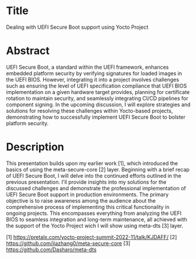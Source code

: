 # Title

Dealing with UEFI Secure Boot support using Yocto Project

# Abstract

UEFI Secure Boot, a standard within the UEFI framework, enhances embedded
platform security by verifying signatures for loaded images in the UEFI BIOS.
However, integrating it into a project involves challenges such as ensuring the
level of UEFI specification compliance that UEFI BIOS implementation on a given
hardware target provides, planning for certificate rotation to maintain
security, and seamlessly integrating CI/CD pipelines for component signing. In
the upcoming discussion, I will explore strategies and solutions for resolving
these challenges within Yocto-based projects, demonstrating how to successfully
implement UEFI Secure Boot to bolster platform security.

# Description

This presentation builds upon my earlier work [1], which introduced the basics
of using the meta-secure-core [2] layer. Beginning with a brief recap of UEFI
Secure Boot, I will delve into the continued efforts outlined in the previous
presentation. I'll provide insights into my solutions for the discussed
challenges and demonstrate the professional implementation of UEFI Secure Boot
support in production environments. The primary objective is to raise awareness
among the audience about the comprehensive process of implementing this critical
functionality in ongoing projects. This encompasses everything from analyzing
the UEFI BIOS to seamless integration and long-term maintenance, all achieved
with the support of the Yocto Project wich I will show using meta-dts [3] layer.

[1] https://pretalx.com/yocto-project-summit-2022-11/talk/KJDAFF/
[2] https://github.com/jiazhang0/meta-secure-core
[3] https://github.com/Dasharo/meta-dts
